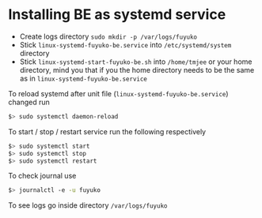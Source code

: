 # Installing BE as systemd service

* Create logs directory `sudo mkdir -p /var/logs/fuyuko`
* Stick `linux-systemd-fuyuko-be.service` into `/etc/systemd/system` directory
* Stick `linux-systemd-start-fuyuko-be.sh` into `/home/tmjee` or your home directory, mind you that if you the home directory needs to be the same as in `linux-systemd-fuyuko-be.service`

To reload systemd after unit file (`linux-systemd-fuyuko-be.service`) changed run
```bash
$> sudo systemctl daemon-reload
```

To start / stop / restart service run the following respectively
```bash
$> sudo systemctl start
$> sudo systemctl stop 
$> sudo systemctl restart
```

To check journal use 
```bash
$> journalctl -e -u fuyuko
```

To see logs go inside directory `/var/logs/fuyuko`